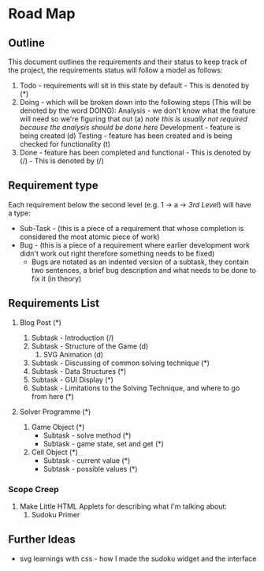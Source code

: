 # Road Map

## Outline

This document outlines the requirements and their status to keep track of the project, the requirements status will follow a model as follows:

1. Todo - requirements will sit in this state by default - This is denoted by (*)
2. Doing - which will be broken down into the following steps (This will be denoted by the word DOING):
    Analysis - we don't know what the feature will need so we're figuring that out (a) _note this is usually not required because the analysis should be done here_
    Development - feature is being created (d)
    Testing - feature has been created and is being checked for functionality (t)
3. Done - feature has been completed and functional - This is denoted by (/) - This is denoted by (/)

## Requirement type

Each requirement below the second level (e.g. 1 -> a -> _3rd Level_) will have a type:

* Sub-Task - (this is a piece of a requirement that whose completion is considered the most atomic piece of work)
* Bug - (this is a piece of a requirement where earlier development work didn't work out right therefore something needs to be fixed)
    * Bugs are notated as an indented version of a subtask, they contain two sentences, a brief bug description and what needs to be done to fix it (in theory)

## Requirements List

1. Blog Post (*)
    1. Subtask - Introduction (/)
    2. Subtask - Structure of the Game (d)
        1. SVG Animation (d)
    3. Subtask - Discussing of common solving technique (*)
    4. Subtask - Data Structures (*)
    5. Subtask -  GUI Display (*)
    6. Subtask - Limitations to the Solving Technique, and where to go from here (*)

2. Solver Programme (*)
    1. Game Object (*)
        * Subtask - solve method (*)
        * Subtask - game state, set and get (*)
    2. Cell Object (*)
        * Subtask - current value (*)
        * Subtask - possible values (*)

### Scope Creep

1. Make Little HTML Applets for describing what I'm talking about:
    1. Sudoku Primer

## Further Ideas

* svg learnings with css - how I made the sudoku widget and the interface
